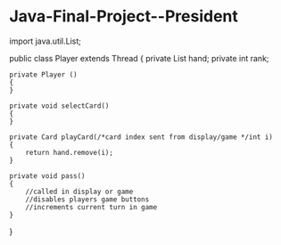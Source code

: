 # Java-Final-Project--President

import java.util.List;

public class Player extends Thread
{
    private List<Cards> hand;
    private int rank;
    
    private Player ()
    {
    }
    
    private void selectCard()
    {  
    }
    
    private Card playCard(/*card index sent from display/game */int i)
    {
        return hand.remove(i);
    }
        
    private void pass()
    {
        //called in display or game
        //disables players game buttons
        //increments current turn in game
    }
    
    
}
